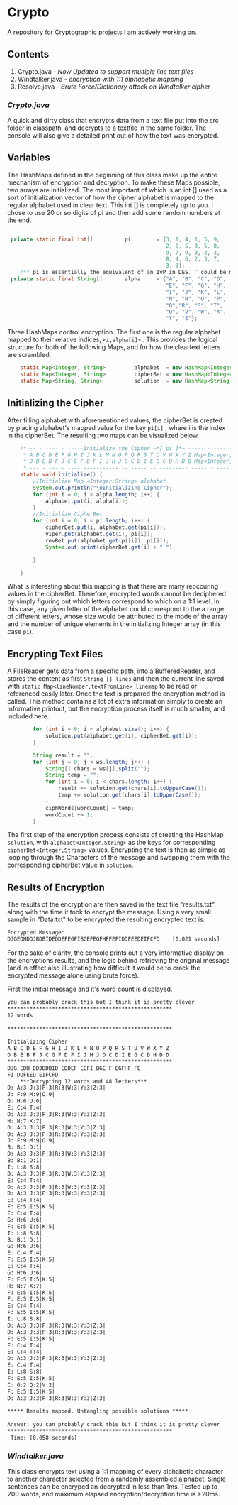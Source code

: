 # **Crypto**  
A repository for Cryptographic projects I am actively working on. 

## Contents
1. Crypto.java - *Now Updated to support multiple line text files* 
2. Windtalker.java - *encryption with 1:1 alphabetic mapping* 
3. Resolve.java - *Brute Force/Dictionary attack on Windtalker cipher*

### *Crypto.java* 
A quick and dirty class that encrypts data from a text file put into the src folder in classpath, and decrypts to a textfile in the same folder. The console will also give a detailed print out of how the text was encrypted. 

## Variables 
The HashMaps defined in the beginning of this class make up the entire mechanism of encryption and decryption. To make these Maps possible, two arrays are initialized. The most important of which is an int [] used as a sort of initialization vector of how the cipher alphabet is mapped to the regular alphabet used in clear text. This int [] is completely up to you. I chose to use 20 or so digits of pi and then add some random numbers at the end. 


```java 

 private static final int[]          pi        = {3, 1, 4, 1, 5, 9, 
                                                  2, 6, 5, 3, 5, 8, 
                                                  9, 7, 9, 3, 2, 3,
                                                  8, 4, 6, 2, 3, 7,
                                                  3, 3};
    /** pi is essentially the equivalent of an IvP in DES. ^ could be made into a Vector as the private key **/
 private static final String[]       alpha     = {"A", "B", "C", "D",
                                                  "E", "F", "G", "H", 
                                                  "I", "J", "K", "L",
                                                  "M", "N", "O", "P",
                                                  "Q","R", "S", "T", 
                                                  "U", "V", "W", "X", 
                                                  "Y", "Z"};
```

Three HashMaps control encryption. The first one is the regular alphabet mapped to their relative indices,  `<i,alpha[i]>` . This provides the logical structure for both of the following Maps, and for how the cleartext letters are scrambled.  

```java
    static Map<Integer, String>         alphabet  = new HashMap<Integer, String>();
    static Map<Integer, String>         cipherBet = new HashMap<Integer, String>();
    static Map<String, String>          solution  = new HashMap<String, String>();

```
## Initializing the Cipher 
After filling alphabet with aforementioned values, the cipherBet is created by placing alphabet's mapped value for the key `pi[i]` , where i is the index in the cipherBet. The resulting two maps can be visualized below.  

```java 
    /*--- - ---- - -----Initialize the Cipher ~*[_pi_]*~ ----- - ---- - --- *
     * A B C D E F G H I J K L M N O P Q R S T U V W X Y Z Map<Integer,String> alphabet
     * D B E B F J C G F D F I J H J D C D I E G C D H D D Map<Integer,String> cipherBet
     * --- - --- - ---- ----------- -- ----- -- --------- ----- - ---- - ---*/
    static void initialize() {
        //Initialize Map <Integer,String> alphabet 
        System.out.println("\nInitializing Cipher");
        for (int i = 0; i < alpha.length; i++) {
            alphabet.put(i, alpha[i]);
        }
        //Initialize CipherBet
        for (int i = 0; i < pi.length; i++) {
            cipherBet.put(i, alphabet.get(pi[i]));
            viper.put(alphabet.get(i), pi[i]);
            revBet.put(alphabet.get(pi[i]), pi[i]);
            System.out.print(cipherBet.get(i) + " ");

        }

    }
```
What is interesting about this mapping is that there are many reoccuring values in the cipherBet. Therefore, encrypted words cannot be deciphered by simply figuring out which letters correspond to which on a 1:1 level. In this case, any given letter of the alphabet could correspond to the a range of different letters, whose size would be attributed to the mode of the array and the number of unique elements in the initializing Integer array (in this case `pi`). 

## Encrypting Text Files 
A FileReader gets data from a specific path, into a BufferedReader, and stores the content as first  `String [] lines` and then the current line saved with `static Map<lineNumber,textFromLine> linemap` to be read or referenced easily later. Once the text is prepared the encryption method is called. This method contains a lot of extra information simply to create an informative printout, but the encryption process itself is much smaller, and included here. 

```java
        for (int i = 0; i < alphabet.size(); i++) {
            solution.put(alphabet.get(i), cipherBet.get(i));
        }

        String result = "";
        for (int j = 0; j < ws.length; j++) {
            String[] chars = ws[j].split("");
            String temp = "";
            for (int i = 0; i < chars.length; i++) {
                result += solution.get(chars[i].toUpperCase());
                temp += solution.get(chars[i].toUpperCase());
            }
            ciphWords[wordCount] = temp;
            wordCount += 1;
        }
```
The first step of the encryption process consists of creating the HashMap `solution`, with `alphabet<Integer,String>` as the keys for corresponding `cipherBet<Integer,String>` values. Encrypting the text is then as simple as looping through the Characters of the message and swapping them with the corresponding cipherBet value in `solution`. 

## Results of Encryption 
The results of the encryption are then saved in the text file "results.txt", along with the time it took to encrypt the message. Using a very small sample in "Data.txt" to be encrypted the resulting encrypted text is: 

```txt
Encrypted Message:
DJGEDHDDJBDBIDEDDEFEGFIBGEFEGFHFFEFIDDFEEDEIFCFD	[0.021 seconds]
```
For the sake of clarity, the console prints out a very informative display on the encryptions results, and the logic behind retrieving the original message (and in effect also illustrating how difficult it would be to crack the encrypted message alone using brute force). 

First the initial message and it's word count is displayed.  

```txt
you can probably crack this but I think it is pretty clever
****************************************************
12 words
 
****************************************************
 
Initializing Cipher
A B C D E F G H I J K L M N O P Q R S T U V W X Y Z 
D B E B F J C G F D F I J H J D C D I E G C D H D D 
****************************************************
DJG EDH DDJBDBID EDDEF EGFI BGE F EGFHF FE 
FI DDFEED EIFCFD 
	***Decrypting 12 words and 48 letters***
D: A:3|J:3|P:3|R:3|W:3|Y:3|Z:3|
J: F:9|M:9|O:9|
G: H:6|U:6|
E: C:4|T:4|
D: A:3|J:3|P:3|R:3|W:3|Y:3|Z:3|
H: N:7|X:7|
D: A:3|J:3|P:3|R:3|W:3|Y:3|Z:3|
D: A:3|J:3|P:3|R:3|W:3|Y:3|Z:3|
J: F:9|M:9|O:9|
B: B:1|D:1|
D: A:3|J:3|P:3|R:3|W:3|Y:3|Z:3|
B: B:1|D:1|
I: L:8|S:8|
D: A:3|J:3|P:3|R:3|W:3|Y:3|Z:3|
E: C:4|T:4|
D: A:3|J:3|P:3|R:3|W:3|Y:3|Z:3|
D: A:3|J:3|P:3|R:3|W:3|Y:3|Z:3|
E: C:4|T:4|
F: E:5|I:5|K:5|
E: C:4|T:4|
G: H:6|U:6|
F: E:5|I:5|K:5|
I: L:8|S:8|
B: B:1|D:1|
G: H:6|U:6|
E: C:4|T:4|
F: E:5|I:5|K:5|
E: C:4|T:4|
G: H:6|U:6|
F: E:5|I:5|K:5|
H: N:7|X:7|
F: E:5|I:5|K:5|
F: E:5|I:5|K:5|
E: C:4|T:4|
F: E:5|I:5|K:5|
I: L:8|S:8|
D: A:3|J:3|P:3|R:3|W:3|Y:3|Z:3|
D: A:3|J:3|P:3|R:3|W:3|Y:3|Z:3|
F: E:5|I:5|K:5|
E: C:4|T:4|
E: C:4|T:4|
D: A:3|J:3|P:3|R:3|W:3|Y:3|Z:3|
E: C:4|T:4|
I: L:8|S:8|
F: E:5|I:5|K:5|
C: G:2|Q:2|V:2|
F: E:5|I:5|K:5|
D: A:3|J:3|P:3|R:3|W:3|Y:3|Z:3|
 
***** Results mapped. Untangling possible solutions *****
 
Answer: you can probably crack this but I think it is pretty clever 
****************************************************
 Time: [0.058 seconds]
```
### *Windtalker.java*
This class encrypts text using a 1:1 mapping of every alphabetic character to another character selected from a randomly assembled alphabet. Single sentences can be encryped an decrypted in less than 1ms. Tested up to 200 words, and maximum elapsed encryption/decryption time is >20ms. 

